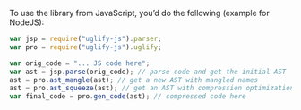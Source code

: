 To use the library from JavaScript, you’d do the following (example for NodeJS):
```js
var jsp = require("uglify-js").parser;
var pro = require("uglify-js").uglify;

var orig_code = "... JS code here";
var ast = jsp.parse(orig_code); // parse code and get the initial AST
ast = pro.ast_mangle(ast); // get a new AST with mangled names
ast = pro.ast_squeeze(ast); // get an AST with compression optimizations
var final_code = pro.gen_code(ast); // compressed code here
```

